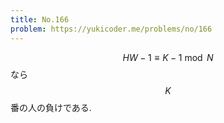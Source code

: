 ```yaml
---
title: No.166
problem: https://yukicoder.me/problems/no/166
---
```

$$ HW-1 \equiv K-1 \bmod N $$ なら $$ K $$ 番の人の負けである.
